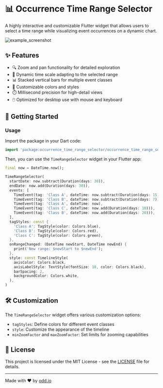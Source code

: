 # 📊 Occurrence Time Range Selector

A highly interactive and customizable Flutter widget that allows users to select a time range while visualizing event occurrences on a dynamic chart.

![example_screenshot](https://github.com/user-attachments/assets/23c158d2-0a73-46fd-a872-6304ca07bc1b)

## ✨ Features

- 🔍 Zoom and pan functionality for detailed exploration
- 📅 Dynamic time scale adapting to the selected range
- 📊 Stacked vertical bars for multiple event classes
- 🎨 Customizable colors and styles
- ⏱️ Millisecond precision for high-detail views
- 🖱️ Optimized for desktop use with mouse and keyboard

## 🚀 Getting Started

### Usage

Import the package in your Dart code:

```dart
import 'package:occurrence_time_range_selector/occurrence_time_range_selector.dart';
```

Then, you can use the `TimeRangeSelector` widget in your Flutter app:

```dart
final now = DateTime.now();

TimeRangeSelector(
  startDate: now.subtract(Duration(days: 30)),
  endDate: now.add(Duration(days: 30)),
  events: [
    TimeEvent(tag: 'Class A', dateTime: now.subtract(Duration(days: 15))),
    TimeEvent(tag: 'Class B', dateTime: now.subtract(Duration(days: 7))),
    TimeEvent(tag: 'Class A', dateTime: now),
    TimeEvent(tag: 'Class C', dateTime: now.add(Duration(days: 10))),
    TimeEvent(tag: 'Class B', dateTime: now.add(Duration(days: 20))),
  ],
  tagStyles: const {
    'Class A': TagStyle(color: Colors.blue),
    'Class B': TagStyle(color: Colors.red),
    'Class C': TagStyle(color: Colors.green),
  },
  onRangeChanged: (DateTime newStart, DateTime newEnd) {
    print('New range: $newStart to $newEnd');
  },
  style: const TimelineStyle(
    axisColor: Colors.black,
    axisLabelStyle: TextStyle(fontSize: 18, color: Colors.black),
    barSpacing: 2,
    backgroundColor: Colors.white,
  ),
)
```

## 🛠️ Customization

The `TimeRangeSelector` widget offers various customization options:

- `tagStyles`: Define colors for different event classes
- `style`: Customize the appearance of the timeline
- `minZoomFactor` and `maxZoomFactor`: Set limits for zooming capabilities

## 📄 License

This project is licensed under the MIT License - see the [LICENSE](/LICENSE) file for details.

---

Made with ❤️ by [odd.io](https://odd.io/)
